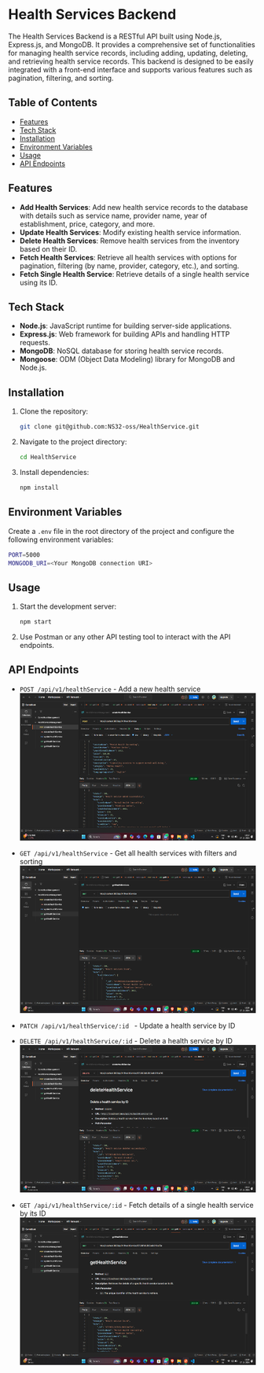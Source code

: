 # Health Services Backend

The Health Services Backend is a RESTful API built using Node.js, Express.js, and MongoDB. It provides a comprehensive set of functionalities for managing health service records, including adding, updating, deleting, and retrieving health service records. This backend is designed to be easily integrated with a front-end interface and supports various features such as pagination, filtering, and sorting.

## Table of Contents

- [Features](#features)
- [Tech Stack](#tech-stack)
- [Installation](#installation)
- [Environment Variables](#environment-variables)
- [Usage](#usage)
- [API Endpoints](#api-endpoints)

## Features

- **Add Health Services**: Add new health service records to the database with details such as service name, provider name, year of establishment, price, category, and more.
- **Update Health Services**: Modify existing health service information.
- **Delete Health Services**: Remove health services from the inventory based on their ID.
- **Fetch Health Services**: Retrieve all health services with options for pagination, filtering (by name, provider, category, etc.), and sorting.
- **Fetch Single Health Service**: Retrieve details of a single health service using its ID.

## Tech Stack

- **Node.js**: JavaScript runtime for building server-side applications.
- **Express.js**: Web framework for building APIs and handling HTTP requests.
- **MongoDB**: NoSQL database for storing health service records.
- **Mongoose**: ODM (Object Data Modeling) library for MongoDB and Node.js.

## Installation

1. Clone the repository:

   ```bash
   git clone git@github.com:NS32-oss/HealthService.git

   ```

2. Navigate to the project directory:
   ```bash
   cd HealthService
   ```
3. Install dependencies:
   ```bash
   npm install
   ```

## Environment Variables

Create a `.env` file in the root directory of the project and configure the following environment variables:

```bash
PORT=5000
MONGODB_URI=<Your MongoDB connection URI>
```

## Usage

1. Start the development server:
   ```bash
   npm start
   ```
2. Use Postman or any other API testing tool to interact with the API endpoints.

## API Endpoints

- `POST /api/v1/healthService` - Add a new health service
  <img src="src\Images\createService.png" alt="" height="300" />

- `GET /api/v1/healthService` - Get all health services with filters and sorting
  <img src="src\Images\getServices.png" alt="" height="300" />

- `PATCH /api/v1/healthService/:id ` - Update a health service by ID
  <img src="src\Images\updateServices.png" alt="" height="300" />

- `DELETE /api/v1/healthService/:id` - Delete a health service by ID
  <img src="src\Images\deleteService.png" alt="" height="300" />

- `GET /api/v1/healthService/:id` - Fetch details of a single health service by its ID
  <img src="src\Images\getService.png" alt="" height="300" />
